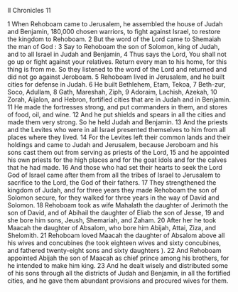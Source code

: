 II Chronicles 11

1	When Rehoboam came to Jerusalem, he assembled the house of Judah and Benjamin, 180,000 chosen warriors, to fight against Israel, to restore the kingdom to Rehoboam.
2	But the word of the Lord came to Shemaiah the man of God :
3	Say to Rehoboam the son of Solomon, king of Judah, and to all Israel in Judah and Benjamin,
4	Thus says the Lord, You shall not go up or fight against your relatives. Return every man to his home, for this thing is from me. So they listened to the word of the Lord and returned and did not go against Jeroboam.
5	Rehoboam lived in Jerusalem, and he built cities for defense in Judah.
6	He built Bethlehem, Etam, Tekoa,
7	Beth-zur, Soco, Adullam,
8	Gath, Mareshah, Ziph,
9	Adoraim, Lachish, Azekah,
10	Zorah, Aijalon, and Hebron, fortified cities that are in Judah and in Benjamin.
11	He made the fortresses strong, and put commanders in them, and stores of food, oil, and wine.
12	And he put shields and spears in all the cities and made them very strong. So he held Judah and Benjamin.
13	And the priests and the Levites who were in all Israel presented themselves to him from all places where they lived.
14	For the Levites left their common lands and their holdings and came to Judah and Jerusalem, because Jeroboam and his sons cast them out from serving as priests of the Lord,
15	and he appointed his own priests for the high places and for the goat idols and for the calves that he had made.
16	And those who had set their hearts to seek the Lord God of Israel came after them from all the tribes of Israel to Jerusalem to sacrifice to the Lord, the God of their fathers.
17	They strengthened the kingdom of Judah, and for three years they made Rehoboam the son of Solomon secure, for they walked for three years in the way of David and Solomon.
18	Rehoboam took as wife Mahalath the daughter of Jerimoth the son of David, and of Abihail the daughter of Eliab the son of Jesse,
19	and she bore him sons, Jeush, Shemariah, and Zaham.
20	After her he took Maacah the daughter of Absalom, who bore him Abijah, Attai, Ziza, and Shelomith.
21	Rehoboam loved Maacah the daughter of Absalom above all his wives and concubines (he took eighteen wives and sixty concubines, and fathered twenty-eight sons and sixty daughters ).
22	And Rehoboam appointed Abijah the son of Maacah as chief prince among his brothers, for he intended to make him king.
23	And he dealt wisely and distributed some of his sons through all the districts of Judah and Benjamin, in all the fortified cities, and he gave them abundant provisions and procured wives for them.

